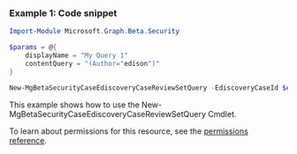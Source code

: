 ### Example 1: Code snippet

```powershellImport-Module Microsoft.Graph.Beta.Security

$params = @{
	displayName = "My Query 1"
	contentQuery = "(Author="edison")"
}

New-MgBetaSecurityCaseEdiscoveryCaseReviewSetQuery -EdiscoveryCaseId $ediscoveryCaseId -EdiscoveryReviewSetId $ediscoveryReviewSetId -BodyParameter $params
```
This example shows how to use the New-MgBetaSecurityCaseEdiscoveryCaseReviewSetQuery Cmdlet.
To learn about permissions for this resource, see the [permissions reference](/graph/permissions-reference).

